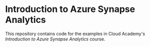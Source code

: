 # Introduction to Azure Synapse Analytics
This repository contains code for the examples in Cloud Academy's _Introduction to Azure Synapse Analytics_ course.  
